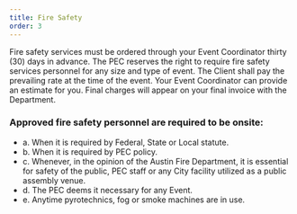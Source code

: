 ```yaml
---
title: Fire Safety
order: 3
---
```


Fire safety services must be ordered through your Event Coordinator thirty (30) days in advance. The PEC reserves the right to require fire safety services personnel for any size and type of event. The Client shall pay the prevailing rate at the time of the event. Your Event Coordinator can provide an estimate for you. Final charges will appear on your final invoice with the Department.

### Approved fire safety personnel are required to be onsite:
                   
- a. When it is required by Federal, State or Local statute.
- b. When it is required by PEC policy.
- c. Whenever, in the opinion of the Austin Fire Department, it is essential for safety of the public, PEC staff or any City facility utilized as a public assembly venue.
- d. The PEC deems it necessary for any Event.
- e. Anytime pyrotechnics, fog or smoke machines are in use.
